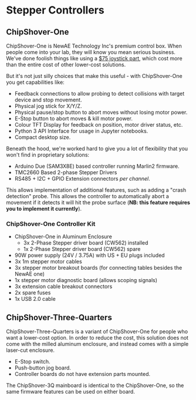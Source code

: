 # Stepper Controllers

## ChipShover-One

ChipShover-One is NewAE Technology Inc's premium control box. When people come into your lab, they will know you mean serious business. We've done foolish things like using a [$75 joystick part](https://www.digikey.com/en/products/detail/nidec-copal-electronics/CJ25-82010/5042406), which cost more than the entire cost of other lower-cost solutions.

But it's not just silly choices that make this useful - with ChipShover-One you get capabilities like:

* Feedback connections to allow probing to detect collisions with target device and stop movement.
* Physical jog stick for X/Y/Z.
* Physical pause/stop button to abort moves without losing motor power.
* E-Stop button to abort moves & kill motor power.
* Colour TFT Display for feedback on position, motor driver status, etc.
* Python 3 API Interface for usage in Jupyter notebooks.
* Compact desktop size.

Beneath the hood, we're worked hard to give you a lot of flexibility that you won't find in proprietary solutions:

* Arduino Due (SAM3X8E) based controller running Marlin2 firmware.
* TMC2660 Based 2-phase Stepper Drivers
* RS485 + I2C + GPIO Extension connectors *per channel*.

This allows implementation of additional features, such as adding a "crash detection" probe. This allows the controller to automatically abort a movement if it detects it will hit the probe surface (**NB: this feature requires you to implement it currently**).

### ChipShover-One Controller Kit

* ChipShover-One in Aluminum Enclosure
	* 3x 2-Phase Stepper driver board (CW562) installed
	* 1x 2-Phase Stepper driver board (CW562) spare
* 90W power supply (24V / 3.75A) with US + EU plugs included
* 3x 1m stepper motor cables
* 3x stepper motor breakout boards (for connecting tables besides the NewAE one)
* 1x stepper motor diagnostic board (allows scoping signals)
* 3x extension cable breakout connectors
* 2x spare fuses
* 1x USB 2.0 cable


## ChipShover-Three-Quarters

ChipShover-Three-Quarters is a variant of ChipShover-One for people who want a lower-cost option. In order to reduce the cost, this solution does not come with the milled aluminum enclosure, and instead comes with a simple laser-cut enclosure.

* E-Stop switch.
* Push-button jog board.
* Controller boards do not have extension parts mounted.

The ChipShover-3Q mainboard is identical to the ChipShover-One, so the same firmware features can be used on either board.